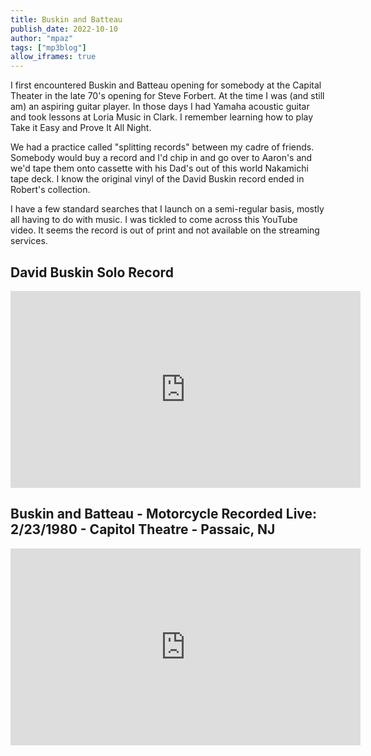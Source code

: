 ```yaml
---
title: Buskin and Batteau
publish_date: 2022-10-10
author: "mpaz"
tags: ["mp3blog"]
allow_iframes: true
---
```


I first encountered Buskin and Batteau opening for somebody at the Capital Theater in the late 70's
opening for Steve Forbert.  At the time I was (and still am) an aspiring guitar player.  In those days
I had Yamaha acoustic guitar and took lessons at Loria Music in Clark.  I remember learning how to 
play Take it Easy and Prove It All Night.    

We had a practice called "splitting records" between my cadre of friends.  Somebody would buy a record 
and I'd chip in and go over to Aaron's and we'd tape them onto cassette with his Dad's out of this 
world Nakamichi tape deck.  I know the original vinyl of the David Buskin record ended in Robert's 
collection.

I have a few standard searches that I launch on a semi-regular basis, mostly all having to do with 
music.  I was tickled to come across this YouTube video.  It seems the record is out of print and
not available on the streaming services.
## David Buskin Solo Record

<iframe width="560" height="315" src="https://www.youtube.com/embed/LsrYhfWBT6o" title="YouTube video player" frameborder="0" allow="accelerometer; autoplay; clipboard-write; encrypted-media; gyroscope; picture-in-picture" allowfullscreen></iframe>

## Buskin and Batteau - Motorcycle Recorded Live: 2/23/1980 - Capitol Theatre - Passaic, NJ

<iframe width="560" height="315" src="https://www.youtube.com/embed/FVfUIe8c6Sw" title="YouTube video player" frameborder="0" allow="accelerometer; autoplay; clipboard-write; encrypted-media; gyroscope; picture-in-picture" allowfullscreen></iframe>

